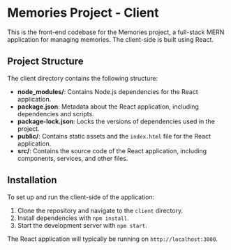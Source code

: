 # Memories Project - Client

This is the front-end codebase for the Memories project, a full-stack MERN application for managing memories. The client-side is built using React.

## Project Structure

The client directory contains the following structure:

- **node_modules/**: Contains Node.js dependencies for the React application.
- **package.json**: Metadata about the React application, including dependencies and scripts.
- **package-lock.json**: Locks the versions of dependencies used in the project.
- **public/**: Contains static assets and the `index.html` file for the React application.
- **src/**: Contains the source code of the React application, including components, services, and other files.

## Installation

To set up and run the client-side of the application:

1. Clone the repository and navigate to the `client` directory.
2. Install dependencies with `npm install`.
3. Start the development server with `npm start`.

The React application will typically be running on `http://localhost:3000`.
